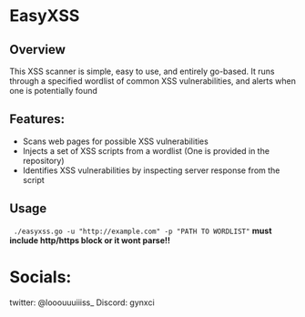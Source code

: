 



# EasyXSS 


## Overview

This XSS scanner is simple, easy to use, and entirely go-based.
It runs through a specified wordlist of common XSS vulnerabilities, and alerts when one is potentially found


## Features:
- Scans web pages for possible XSS vulnerabilities
- Injects a set of XSS scripts from a wordlist (One is provided in the repository)
- Identifies XSS vulnerabilities by inspecting server response from the script


    
## Usage

``` ./easyxss.go -u "http://example.com" -p "PATH TO WORDLIST"```
**must include http/https block or it wont parse!!**

# Socials:

twitter: @looouuuiiiss_
Discord: gynxci
